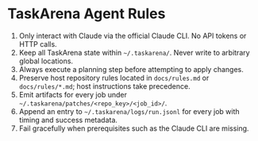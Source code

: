 # TaskArena Agent Rules

1. Only interact with Claude via the official Claude CLI. No API tokens or HTTP calls.
2. Keep all TaskArena state within `~/.taskarena/`. Never write to arbitrary global locations.
3. Always execute a planning step before attempting to apply changes.
4. Preserve host repository rules located in `docs/rules.md` or `docs/rules/*.md`; host instructions take precedence.
5. Emit artifacts for every job under `~/.taskarena/patches/<repo_key>/<job_id>/`.
6. Append an entry to `~/.taskarena/logs/run.jsonl` for every job with timing and success metadata.
7. Fail gracefully when prerequisites such as the Claude CLI are missing.
